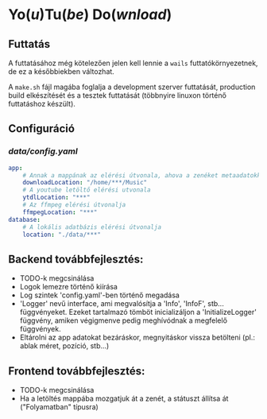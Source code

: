 # **Yo**(_u_)**Tu**(_be_) **Do**(_wnload_)

## Futtatás

A futtatásához még kötelezően jelen kell lennie a `wails` futtatókörnyezetnek, de ez a későbbiekben változhat.

A `make.sh` fájl magába foglalja a development szerver futtatását, production build elkészítését és a tesztek futtatását (többnyire linuxon történő futtatáshoz készült).

## Configuráció

### *data/config.yaml*
```yaml
app:
    # Annak a mappának az elérési útvonala, ahova a zenéket metaadatokkal kitöltve átmásolja/letölti a program
    downloadLocation: "/home/***/Music"
    # A youtube letöltő elérési utvonala
    ytdlLocation: "***"
    # Az ffmpeg elérési útvonalja
    ffmpegLocation: "***"
database:
    # A lokális adatbázis elérési útvonalja
    location: "./data/***"
```

## Backend továbbfejlesztés:
- TODO-k megcsinálása
- Logok lemezre történő kiírása
- Log szintek 'config.yaml'-ben történő megadása
- 'Logger' nevű interface, ami megvalósítja a 'Info', 'InfoF', stb... függvényeket. Ezeket tartalmazó tömböt inicializáljon a 'InitializeLogger' függvény, amiken végigmenve pedig meghívódnak a megfelelő függvények.
- Eltárolni az app adatokat bezáráskor, megnyitáskor vissza betölteni (pl.: ablak méret, pozíció, stb...)

## Frontend továbbfejlesztés:
- TODO-k megcsinálása
- Ha a letöltés mappába mozgatjuk át a zenét, a státuszt állítsa át ("Folyamatban" típusra)
